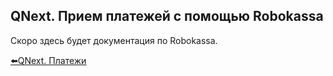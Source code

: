 ## QNext. Прием платежей с помощью Robokassa

Скоро здесь будет документация по Robokassa.



[⬅️QNext. Платежи](/docs-test/pay)
  
